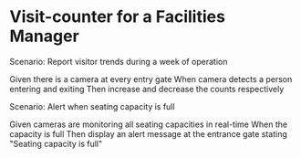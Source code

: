 # Visit-counter for a Facilities Manager

Scenario: Report visitor trends during a week of operation

  Given there is a camera at every entry gate
  When camera detects a person entering and exiting
  Then increase and decrease the counts respectively

Scenario: Alert when seating capacity is full

  Given cameras are monitoring all seating capacities
  in real-time
  When the capacity is full
  Then display an alert message at the entrance gate
  stating "Seating capacity is full"
